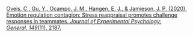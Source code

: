 
[Oveis, C., Gu, Y., Ocampo, J. M., Hangen, E. J., & Jamieson, J. P. (2020). Emotion regulation contagion: Stress reappraisal promotes challenge responses in teammates. _Journal of Experimental Psychology: General_, _149_(11), 2187.](https://static1.squarespace.com/static/55917f64e4b0cd3b4705b68c/t/62745fe29c9b455c69b4c0fa/1651793891194/oveis.et.al.2020.pdf)